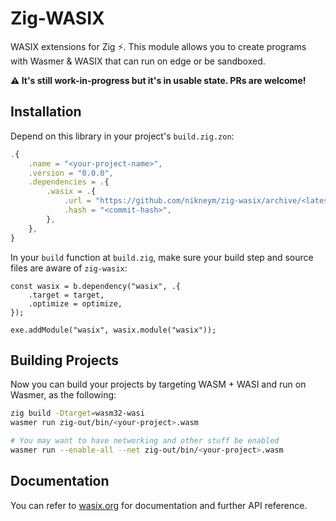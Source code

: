 # Zig-WASIX
WASIX extensions for Zig ⚡. This module allows you to create programs with Wasmer & WASIX that can run on edge or be sandboxed.

**⚠️ It's still work-in-progress but it's in usable state. PRs are welcome!**

## Installation
Depend on this library in your project's `build.zig.zon`:
```ts
.{
    .name = "<your-project-name>",
    .version = "0.0.0",
    .dependencies = .{
        .wasix = .{
            .url = "https://github.com/nikneym/zig-wasix/archive/<latest-commit-hash>.tar.gz",
            .hash = "<commit-hash>",
        },
    },
}
```
In your `build` function at `build.zig`, make sure your build step and source files are aware of `zig-wasix`:
```zig
const wasix = b.dependency("wasix", .{
    .target = target,
    .optimize = optimize,
});

exe.addModule("wasix", wasix.module("wasix"));
```

## Building Projects
Now you can build your projects by targeting WASM + WASI and run on Wasmer, as the following:
```bash
zig build -Dtarget=wasm32-wasi
wasmer run zig-out/bin/<your-project>.wasm

# You may want to have networking and other stuff be enabled
wasmer run --enable-all --net zig-out/bin/<your-project>.wasm
```

## Documentation
You can refer to [wasix.org](https://wasix.org/) for documentation and further API reference.
